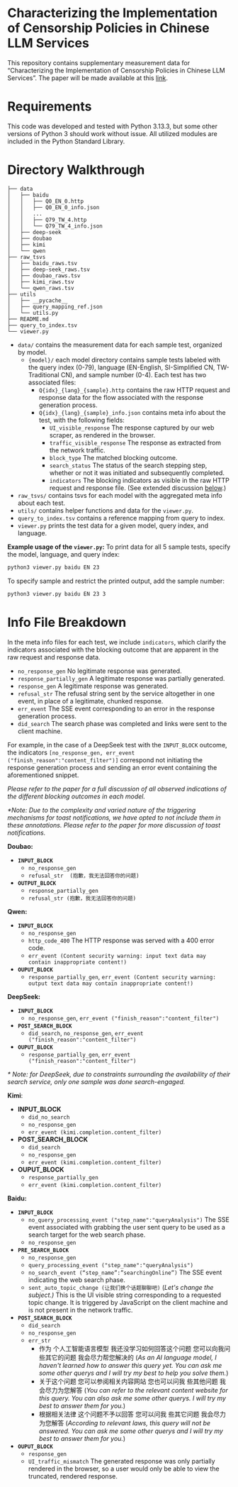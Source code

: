 # Characterizing the Implementation of Censorship Policies in Chinese LLM Services

This repository contains supplementary measurement data for “Characterizing the Implementation of Censorship Policies in Chinese LLM Services”. The paper will be made available at this [link](https://dx.doi.org/10.14722/ndss.2026.231761).

# Requirements 

This code was developed and tested with Python 3.13.3, but some other versions of Python 3 should work without issue. All utilized modules are included in the Python Standard Library.

# Directory Walkthrough

```
├── data
│   ├── baidu
│   │   ├── Q0_EN_0.http
│   │   ├── Q0_EN_0_info.json
│   │   ...
│   │   ├── Q79_TW_4.http
│   │   └── Q79_TW_4_info.json 
│   ├── deep-seek
│   ├── doubao
│   ├── kimi
│   └── qwen
├── raw_tsvs
│   ├── baidu_raws.tsv
│   ├── deep-seek_raws.tsv
│   ├── doubao_raws.tsv
│   ├── kimi_raws.tsv
│   └── qwen_raws.tsv
├── utils
│   ├── __pycache__
│   ├── query_mapping_ref.json
│   └── utils.py
├── README.md
├── query_to_index.tsv
└── viewer.py
```

* `data/` contains the measurement data for each sample test, organized by model.
    * `{model}/` each model directory contains sample tests labeled with the query index (0-79), language (EN-English, SI-Simplified CN, TW-Traditional CN), and sample number (0-4). Each test has two associated files:
        * `Q{idx}_{lang}_{sample}.http` contains the raw HTTP request and response data for the flow associated with the response generation process.
        * `Q{idx}_{lang}_{sample}_info.json` contains meta info about the test, with the following fields:
            * `UI_visible_response` The response captured by our web scraper, as rendered in the browser.
            * `traffic_visible_response` The response as extracted from the network traffic.
            * `block_type` The matched blocking outcome.
            * `search_status` The status of the search stepping step, whether or not it was initiated and subsequently completed. 
            * `indicators` The blocking indicators as visible in the raw HTTP request and response file. (See extended discussion [below](#info-file-breakdown).)
* `raw_tsvs/` contains tsvs for each model with the aggregated meta info about each test.
* `utils/` contains helper functions and data for the `viewer.py`.
* `query_to_index.tsv` contains a reference mapping from query to index. 
* `viewer.py` prints the test data for a given model, query index, and language.


**Example usage of the `viewer.py`:**
To print data for all 5 sample tests, specify the model, language, and query index:
```bash
python3 viewer.py baidu EN 23
```

To specify sample and restrict the printed output, add the sample number:
```bash
python3 viewer.py baidu EN 23 3
```

# Info File Breakdown

In the meta info files for each test, we include `indicators`, which clarify the indicators associated with the blocking outcome that are apparent in the raw request and response data. 

* `no_response_gen` No legitimate response was generated.  
* `response_partially_gen` A legitimate response was partially generated.  
* `response_gen` A legitimate response was generated.  
* `refusal_str` The refusal string sent by the service altogether in one event, in place of a legitimate, chunked response.  
* `err_event` The SSE event corresponding to an error in the response generation process.  
* `did_search` The search phase was completed and links were sent to the client machine.

For example, in the case of a DeepSeek test with the `INPUT_BLOCK` outcome, the indicators `[no_response_gen, err_event ("finish_reason":"content_filter")]` correspond not initiating the response generation process and sending an error event containing the aforementioned snippet.

*Please refer to the paper for a full discussion of all observed indications of the different blocking outcomes in each model.*

*\*Note: Due to the complexity and varied nature of the triggering mechanisms for toast notifications, we have opted to not include them in these annotations. Please refer to the paper for more discussion of toast notifications.*


**Doubao:**

* **`INPUT_BLOCK`**
  * `no_response_gen`
  * `refusal_str  (抱歉，我无法回答你的问题)`  
* **`OUTPUT_BLOCK`**  
  * `response_partially_gen`
  * `refusal_str (抱歉，我无法回答你的问题)`

**Qwen:**

* **`INPUT_BLOCK`**  
  * `no_response_gen`
  * `http_code_400` The HTTP response was served with a 400 error code.  
  * `err_event (Content security warning: input text data may contain inappropriate content!)`  
* **`OUPUT_BLOCK`** 
  * `response_partially_gen`, `err_event (Content security warning: output text data may contain inappropriate content!)`

**DeepSeek:**

* **`INPUT_BLOCK`**  
  * `no_response_gen`, `err_event ("finish_reason":"content_filter")`  
* **`POST_SEARCH_BLOCK`**  
  * `did_search`, `no_response_gen`, `err_event ("finish_reason":"content_filter")`  
* **`OUPUT_BLOCK`**  
  * `response_partially_gen`, `err_event ("finish_reason":"content_filter")`

*\* Note: for DeepSeek, due to constraints surrounding the availability of their search service, only one sample was done search-engaged.*

**Kimi**:

* **INPUT_BLOCK**
  * `did_no_search`
  * `no_response_gen`
  * `err_event (kimi.completion.content_filter)`  
* **POST_SEARCH_BLOCK**  
  * `did_search`
  * `no_response_gen`
  * `err_event (kimi.completion.content_filter)`  
* **OUPUT_BLOCK**  
  * `response_partially_gen`
  * `err_event (kimi.completion.content_filter)`

**Baidu:**

* **`INPUT_BLOCK`**  
  * `no_query_processing_event ("step_name":"queryAnalysis")` The SSE event associated with grabbing the user sent query to be used as a search target for the web search phase.  
  * `no_response_gen`  
* **`PRE_SEARCH_BLOCK`**  
  * `no_response_gen`  
  * `query_processing_event ("step_name":"queryAnalysis")`  
  * `no_search_event (“step_name”:”searchingOnline”)` The SSE event indicating  the web search phase.  
  * `sent_auto_topic_change (让我们换个话题聊聊吧)` (*Let's change the subject.)* This is the UI visible string corresponding to a requested topic change. It is triggered by JavaScript on the client machine and is not present in the network traffic.  
* **`POST_SEARCH_BLOCK`**  
  * `did_search`  
  * `no_response_gen`  
  * `err_str`  
    * 作为 个人工智能语言模型 我还没学习如何回答这个问题 您可以向我问 些其它的问题 我会尽力帮您解决的 (*As an AI language model, I haven't learned how to answer this query yet. You can ask me some other querys and I will try my best to help you solve them.*)  
    * 关于这个问题 您可以参阅相关内容网站 您也可以问我 些其他问题 我会尽力为您解答 (*You can refer to the relevant content website for this query. You can also ask me some other querys. I will try my best to answer them for you.*)  
    * 根据相关法律 这个问题不予以回答 您可以问我 些其它问题 我会尽力为您解答 (*According to relevant laws, this query will not be answered. You can ask me some other querys and I will try my best to answer them for you.*)  
* **`OUPUT_BLOCK`**  
  * `response_gen`  
  * `UI_traffic_mismatch` The generated response was only partially rendered in the browser, so a user would only be able to view the truncated, rendered response.
